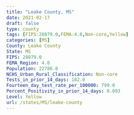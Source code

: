 ```yaml
---
title: "Leake County, MS"
date: 2021-02-17
draft: false
type: county
tags: [FIPS:28079.0,FEMA:4.0,Non-core,Yellow]
categories: [MS]
County: Leake County
State: MS
FIPS: 28079.0
FEMA_Region: 4.0
Population: 22786.0
NCHS_Urban_Rural_Classification: Non-core
Tests_in_prior_14_days: 182.0
Fourteen_day_test_rate_per_100000: 799.0
Percent_Positivity_in_prior_14_days: 0.093
Level: Yellow
url: /states/MS/leake-county
---
```



